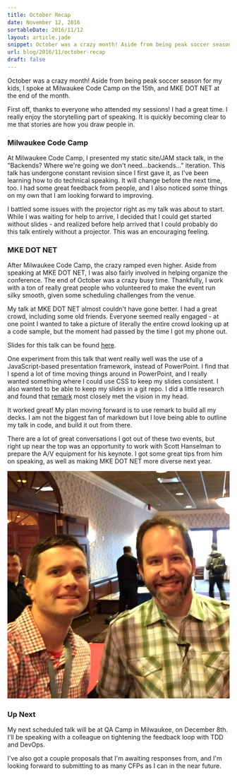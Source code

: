 ```yaml
---
title: October Recap
date: November 12, 2016
sortableDate: 2016/11/12
layout: article.jade
snippet: October was a crazy month! Aside from being peak soccer season for my kids, I had two speaking engagements, and helped organize a conference.
url: blog/2016/11/october-recap
draft: false
---
```


October was a crazy month! Aside from being peak soccer season for my kids, I spoke at Milwaukee Code Camp on the 15th, and MKE DOT NET at the end of the month.

First off, thanks to everyone who attended my sessions! I had a great time. I really enjoy the storytelling part of speaking. It is quickly becoming clear to me that stories are how you draw people in.

### Milwaukee Code Camp

At Milwaukee Code Camp, I presented my static site/JAM stack talk, in the "Backends? Where we're going we don't need...backends..." iteration. This talk has undergone constant revision since I first gave it, as I've been learning how to do technical speaking. It will change before the next time, too. I had some great feedback from people, and I also noticed some things on my own that I am looking forward to improving.

I battled some issues with the projector right as my talk was about to start. While I was waiting for help to arrive, I decided that I could get started without slides - and realized before help arrived that I could probably do this talk entirely without a projector. This was an encouraging feeling.

### MKE DOT NET

After Milwaukee Code Camp, the crazy ramped even higher. Aside from speaking at MKE DOT NET, I was also fairly involved in helping organize the conference. The end of October was a crazy busy time. Thankfully, I work with a ton of really great people who volunteered to make the event run silky smooth, given some scheduling challenges from the venue.

My talk at MKE DOT NET almost couldn't have gone better. I had a great crowd, including some old friends. Everyone seemed really engaged - at one point I wanted to take a picture of literally the entire crowd looking up at a code sample, but the moment had passed by the time I got my phone out.

Slides for this talk can be found [here](https://steven-j-hicks-speaking.netlify.com/code-is-communication/).

One experiment from this talk that went really well was the use of a JavaScript-based presentation framework, instead of PowerPoint. I find that I spend a lot of time moving things around in PowerPoint, and I really wanted something where I could use CSS to keep my slides consistent. I also wanted to be able to keep my slides in a git repo. I did a little research and found that [remark](https://remarkjs.com) most closely met the vision in my head.

It worked great! My plan moving forward is to use remark to build all my decks. I am not the biggest fan of markdown but I love being able to outline my talk in code, and build it out from there.

There are a lot of great conversations I got out of these two events, but right up near the top was an opportunity to work with Scott Hanselman to prepare the A/V equipment for his keynote. I got some great tips from him on speaking, as well as making MKE DOT NET more diverse next year.

![Steven Hicks and Scott Hanselman](/static/images/mkedotnet.jpg)

### Up Next

My next scheduled talk will be at QA Camp in Milwaukee, on December 8th. I'll be speaking with a colleague on tightening the feedback loop with TDD and DevOps.

I've also got a couple proposals that I'm awaiting responses from, and I'm looking forward to submitting to as many CFPs as I can in the near future.

